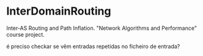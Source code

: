 # InterDomainRouting
Inter-AS Routing and Path Inflation. "Network Algorithms and Performance" course project.


é preciso checkar se vêm entradas repetidas no ficheiro de entrada?